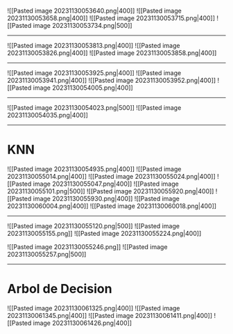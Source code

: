 

![[Pasted image 20231130053640.png|400]]
![[Pasted image 20231130053658.png|400]]
![[Pasted image 20231130053715.png|400]]
![[Pasted image 20231130053734.png|500]]
____
![[Pasted image 20231130053813.png|400]]
![[Pasted image 20231130053826.png|400]]
![[Pasted image 20231130053858.png|400]]
___
![[Pasted image 20231130053925.png|400]]
![[Pasted image 20231130053941.png|400]]
![[Pasted image 20231130053952.png|400]]
![[Pasted image 20231130054005.png|400]]
___
![[Pasted image 20231130054023.png|500]]
![[Pasted image 20231130054035.png|400]]
___
# KNN
![[Pasted image 20231130054935.png|400]]
![[Pasted image 20231130055014.png|400]]
![[Pasted image 20231130055024.png|400]]
![[Pasted image 20231130055047.png|400]]
![[Pasted image 20231130055101.png|500]]
![[Pasted image 20231130055920.png|400]]
![[Pasted image 20231130055930.png|400]]
![[Pasted image 20231130060004.png|400]]
![[Pasted image 20231130060018.png|400]]
___
![[Pasted image 20231130055120.png|500]]
![[Pasted image 20231130055155.png]]
![[Pasted image 20231130055224.png|400]]

![[Pasted image 20231130055246.png]]
![[Pasted image 20231130055257.png|500]]

___
# Arbol de Decision
![[Pasted image 20231130061325.png|400]]
![[Pasted image 20231130061345.png|400]]
![[Pasted image 20231130061411.png|400]]
![[Pasted image 20231130061426.png|400]]
